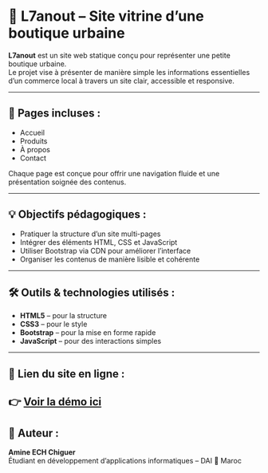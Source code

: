  # 🏪 L7anout – Site vitrine d’une boutique urbaine

**L7anout** est un site web statique conçu pour représenter une petite boutique urbaine.  
Le projet vise à présenter de manière simple les informations essentielles d’un commerce local à travers un site clair, accessible et responsive.

---

## 📄 Pages incluses :

- Accueil  
- Produits  
- À propos  
- Contact  

Chaque page est conçue pour offrir une navigation fluide et une présentation soignée des contenus.

---

## 💡 Objectifs pédagogiques :

- Pratiquer la structure d’un site multi-pages
- Intégrer des éléments HTML, CSS et JavaScript
- Utiliser Bootstrap via CDN pour améliorer l’interface
- Organiser les contenus de manière lisible et cohérente

---

## 🛠️ Outils & technologies utilisés :

- **HTML5** – pour la structure
- **CSS3** – pour le style
- **Bootstrap** – pour la mise en forme rapide
- **JavaScript** – pour des interactions simples

---

## 🔗 Lien du site en ligne :

👉 [Voir la démo ici]( https://amine-ech.github.io/L7anout-website-Boutique-urbaine/)
---

## 👤 Auteur :

**Amine  ECH Chiguer**  
Étudiant en développement d’applications informatiques – DAI
📍 Maroc  
